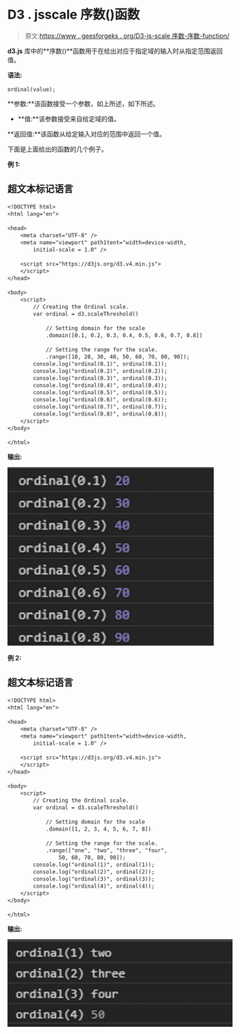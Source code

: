 # D3 . jsscale 序数()函数

> 原文:[https://www . geesforgeks . org/D3-js-scale 序数-序数-function/](https://www.geeksforgeeks.org/d3-js-scaleordinal-ordinal-function/)

**d3.js** 库中的**序数()**函数用于在给出对应于指定域的输入时从指定范围返回值。

**语法:**

```
ordinal(value);
```

**参数:**该函数接受一个参数，如上所述，如下所述。

*   **值:**该参数接受来自给定域的值。

**返回值:**该函数从给定输入对应的范围中返回一个值。

下面是上面给出的函数的几个例子。

**例 1:**

## 超文本标记语言

```
<!DOCTYPE html>
<html lang="en">

<head>
    <meta charset="UTF-8" />
    <meta name="viewport" path1tent="width=device-width, 
        initial-scale = 1.0" />

    <script src="https://d3js.org/d3.v4.min.js">
    </script>
</head>

<body>
    <script>
        // Creating the Ordinal scale.
        var ordinal = d3.scaleThreshold()

            // Setting domain for the scale
            .domain([0.1, 0.2, 0.3, 0.4, 0.5, 0.6, 0.7, 0.8])

            // Setting the range for the scale.
            .range([10, 20, 30, 40, 50, 60, 70, 80, 90]);
        console.log("ordinal(0.1)", ordinal(0.1));
        console.log("ordinal(0.2)", ordinal(0.2));
        console.log("ordinal(0.3)", ordinal(0.3));
        console.log("ordinal(0.4)", ordinal(0.4));
        console.log("ordinal(0.5)", ordinal(0.5));
        console.log("ordinal(0.6)", ordinal(0.6));
        console.log("ordinal(0.7)", ordinal(0.7));
        console.log("ordinal(0.8)", ordinal(0.8));
    </script>
</body>

</html>
```

**输出:**

![](img/c1225b8169754eb8e78790d364e15d2a.png)

**例 2:**

## 超文本标记语言

```
<!DOCTYPE html>
<html lang="en">

<head>
    <meta charset="UTF-8" />
    <meta name="viewport" path1tent="width=device-width, 
        initial-scale = 1.0" />

    <script src="https://d3js.org/d3.v4.min.js">
    </script>
</head>

<body>
    <script>
        // Creating the Ordinal scale.
        var ordinal = d3.scaleThreshold()

            // Setting domain for the scale
            .domain([1, 2, 3, 4, 5, 6, 7, 8])

            // Setting the range for the scale.
            .range(["one", "two", "three", "four",
                50, 60, 70, 80, 90]);
        console.log("ordinal(1)", ordinal(1));
        console.log("ordinal(2)", ordinal(2));
        console.log("ordinal(3)", ordinal(3));
        console.log("ordinal(4)", ordinal(4));
    </script>
</body>

</html>
```

**输出:**

![](img/7ff7b9e1250c3e891c344345e40dd8e2.png)